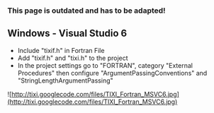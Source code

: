 ### This page is outdated and has to be adapted! ###

## Windows - Visual Studio 6 ##

  * Include "tixif.h" in Fortran File
  * Add "tixif.h" and "tixi.h" to the project
  * In the project settings go to "FORTRAN", category "External Procedures" then configure "ArgumentPassingConventions" and "StringLengthArgumentPassing"


![http://tixi.googlecode.com/files/TIXI_Fortran_MSVC6.jpg](http://tixi.googlecode.com/files/TIXI_Fortran_MSVC6.jpg)